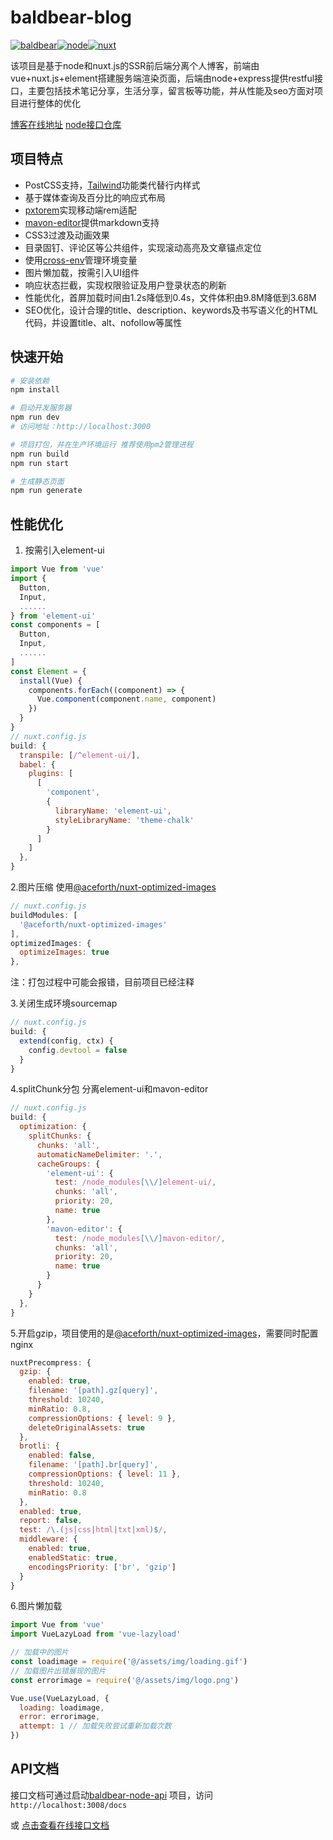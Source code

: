 # baldbear-blog

[![baldbear](https://img.shields.io/badge/%E7%A7%83%E5%A4%B4%E7%86%8A-%40baldbear-brightgreen)](http://baldbear.cn/)[![node](https://img.shields.io/badge/node-v14.19.0-blue)](https://nodejs.org/)[![nuxt](https://img.shields.io/badge/nuxt-^2.0.0-blue)](https://nuxtjs.org/)

该项目是基于node和nuxt.js的SSR前后端分离个人博客，前端由vue+nuxt.js+element搭建服务端渲染页面，后端由node+express提供restful接口，主要包括技术笔记分享，生活分享，留言板等功能，并从性能及seo方面对项目进行整体的优化

[博客在线地址](http://baldbear.cn)   [node接口仓库](https://github.com/wangxinfei0118/baldbear-node-api) 

## 项目特点

- PostCSS支持，[Tailwind](https://github.com/nuxt-modules/tailwindcss)功能类代替行内样式
- 基于媒体查询及百分比的响应式布局
- [pxtorem](https://github.com/cuth/postcss-pxtorem)实现移动端rem适配
- [mavon-editor](https://github.com/hinesboy/mavonEditori)提供markdown支持
- CSS3过渡及动画效果
- 目录固钉、评论区等公共组件，实现滚动高亮及文章锚点定位
- 使用[cross-env](https://github.com/kentcdodds/cross-env#readme)管理环境变量
- 图片懒加载，按需引入UI组件
- 响应状态拦截，实现权限验证及用户登录状态的刷新
- 性能优化，首屏加载时间由1.2s降低到0.4s，文件体积由9.8M降低到3.68M
- SEO优化，设计合理的title、description、keywords及书写语义化的HTML代码，并设置title、alt、nofollow等属性

## 快速开始

```bash
# 安装依赖
npm install

# 启动开发服务器
npm run dev
# 访问地址：http://localhost:3000

# 项目打包，并在生产环境运行 推荐使用pm2管理进程
npm run build
npm run start

# 生成静态页面
npm run generate
```

## 性能优化

1. 按需引入element-ui

```javascript
import Vue from 'vue'
import {
  Button,
  Input,
  ......
} from 'element-ui'
const components = [
  Button,
  Input,
  ......
]
const Element = {
  install(Vue) {
    components.forEach((component) => {
      Vue.component(component.name, component)
    })
  }
}
// nuxt.config.js
build: {
  transpile: [/^element-ui/],
  babel: {
    plugins: [
      [
        'component',
        {
          libraryName: 'element-ui',
          styleLibraryName: 'theme-chalk'
        }
      ]
    ]
  },
}
```

2.图片压缩 使用[@aceforth/nuxt-optimized-images](https://github.com/juliomrqz/nuxt-optimized-images)

```javascript
// nuxt.config.js
buildModules: [
  '@aceforth/nuxt-optimized-images'
],
optimizedImages: {
  optimizeImages: true
},
```

注：打包过程中可能会报错，目前项目已经注释

3.关闭生成环境sourcemap

```javascript
// nuxt.config.js
build: {
  extend(config, ctx) {
    config.devtool = false
  }
}
```

4.splitChunk分包 分离element-ui和mavon-editor

```javascript
// nuxt.config.js
build: {
  optimization: {
    splitChunks: {
      chunks: 'all',
      automaticNameDelimiter: '.',
      cacheGroups: {
        'element-ui': {
          test: /node_modules[\\/]element-ui/,
          chunks: 'all',
          priority: 20,
          name: true
        },
        'mavon-editor': {
          test: /node_modules[\\/]mavon-editor/,
          chunks: 'all',
          priority: 20,
          name: true
        }
      }
    }
  },
}
```

5.开启gzip，项目使用的是[@aceforth/nuxt-optimized-images](https://github.com/juliomrqz/nuxt-optimized-images)，需要同时配置nginx

```javascript
nuxtPrecompress: {
  gzip: {
    enabled: true,
    filename: '[path].gz[query]',
    threshold: 10240,
    minRatio: 0.8,
    compressionOptions: { level: 9 },
    deleteOriginalAssets: true
  },
  brotli: {
    enabled: false,
    filename: '[path].br[query]',
    compressionOptions: { level: 11 },
    threshold: 10240,
    minRatio: 0.8
  },
  enabled: true,
  report: false,
  test: /\.(js|css|html|txt|xml)$/,
  middleware: {
    enabled: true,
    enabledStatic: true,
    encodingsPriority: ['br', 'gzip']
  }
}
```

6.图片懒加载

```javascript
import Vue from 'vue'
import VueLazyLoad from 'vue-lazyload'

// 加载中的图片
const loadimage = require('@/assets/img/loading.gif')
// 加载图片出错展现的图片
const errorimage = require('@/assets/img/logo.png')

Vue.use(VueLazyLoad, {
  loading: loadimage,
  error: errorimage,
  attempt: 1 // 加载失败尝试重新加载次数
})

```



## API文档

接口文档可通过启动[baldbear-node-api](https://github.com/wangxinfei0118/baldbear-node-api) 项目，访问`http://localhost:3008/docs`

或 [点击查看在线接口文档](http://api.baldbear.cn/docs/) 

